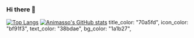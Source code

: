 
### Hi there 👋
[![Top Langs](https://github-readme-stats.vercel.app/api/top-langs/?username=Animasso&layout=compact)](https://github.com/Animasso/github-readme-stats)
[![Animasso's GitHub stats](https://github-readme-stats.vercel.app/api?username=Animasso)](https://github.com/Animasso/github-readme-stats)
 title_color: "70a5fd",
    icon_color: "bf91f3",
    text_color: "38bdae",
    bg_color: "1a1b27",
<!--
**Animasso/Animasso** is a ✨ _special_ ✨ repository because its `README.md` (this file) appears on your GitHub profile.

Here are some ideas to get you started:

- 🔭 I’m currently working on ...
- 🌱 I’m currently learning ...
- 👯 I’m looking to collaborate on ...
- 🤔 I’m looking for help with ...
- 💬 Ask me about ...
- 📫 How to reach me: ...
- 😄 Pronouns: ...
- ⚡ Fun fact: ...
-->
